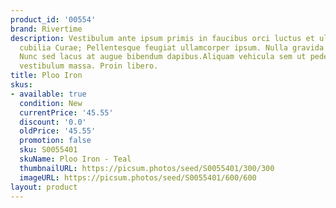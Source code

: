 ```yaml
---
product_id: '00554'
brand: Rivertime
description: Vestibulum ante ipsum primis in faucibus orci luctus et ultrices posuere
  cubilia Curae; Pellentesque feugiat ullamcorper ipsum. Nulla gravida orci a odio.
  Nunc sed lacus at augue bibendum dapibus.Aliquam vehicula sem ut pede. Donec euismod
  vestibulum massa. Proin libero.
title: Ploo Iron
skus:
- available: true
  condition: New
  currentPrice: '45.55'
  discount: '0.0'
  oldPrice: '45.55'
  promotion: false
  sku: S0055401
  skuName: Ploo Iron - Teal
  thumbnailURL: https://picsum.photos/seed/S0055401/300/300
  imageURL: https://picsum.photos/seed/S0055401/600/600
layout: product
---
```

